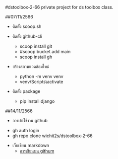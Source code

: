 #dstoolbox-2-66
private project for ds toolbox class.

##07/11/2566

  * ติดตั้ง scoop.sh

  * ติดตั้ง github-cli
  
    - scoop install git
    - #scoop bucket add main
    - scoop install gh
  * สร้างสภาพแวดล้อมใหม่
  
    - python -m venv venv
    - venv\Scripts\activate
  * ติดตั้ง package
  
    - pip install django
    
##14/11/2566

 * การเข้าใช้งาน github
 
 - gh auth login
 - gh repo clone wichit2s/dstoolbox-2-66

* เว็บเขียน markdown
  - [การเขียนบน githum](https://docs.github.com/en/get-started/writing-on-github/getting-started-with-writing-and-formatting-on-github/basic-writing-and-formatting-syntax)

